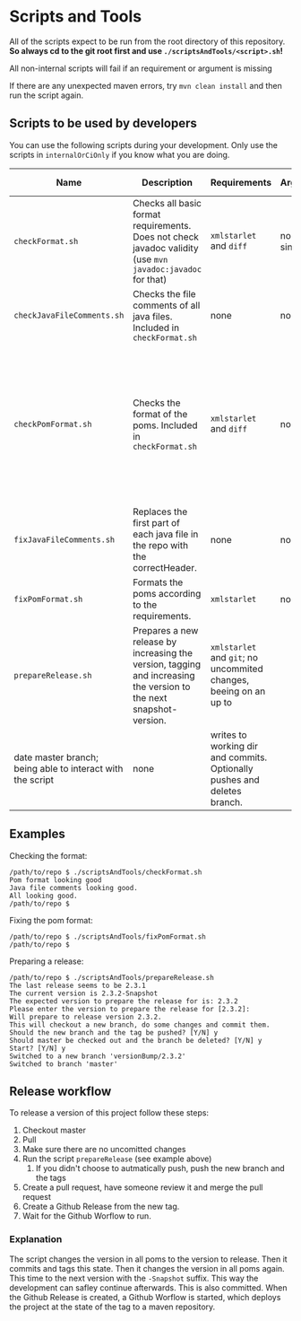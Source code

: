 # Scripts and Tools

All of the scripts expect to be run from the root directory of this repository. \
 **So always cd to the git root first and use `./scriptsAndTools/<script>.sh`!**

All non-internal scripts will fail if an requirement or argument is missing

If there are any unexpected maven errors, try `mvn clean install`  and then run the script again. 


## Scripts to be used by developers
You can use the following scripts during your development.
Only use the scripts in `internalOrCiOnly` if you know what you are doing.

| Name | Description | Requirements | Arguments | Script Saftey
| --- | --- | --- |  --- | --- |
| `checkFormat.sh` | Checks all basic format requirements. Does not check javadoc validity (use `mvn javadoc:javadoc` for that) | `xmlstarlet` and `diff` | none or single `-v` | read only
| `checkJavaFileComments.sh` | Checks the file comments of all java files. Included in `checkFormat.sh` | none | none | read only
| `checkPomFormat.sh` | Checks the format of the poms. Included in `checkFormat.sh` | `xmlstarlet` and `diff` | none | writes temporary files in working dir and deletes them. Uses existing file names with `.2` appended for the tmp files.
| `fixJavaFileComments.sh` | Replaces the first part of each java file in the repo with the correctHeader. | none | none | writes to working dir
| `fixPomFormat.sh` | Formats the poms according to the requirements. | `xmlstarlet` | none | writes to working dir
| `prepareRelease.sh` | Prepares a new release by increasing the version, tagging and increasing the version to the next snapshot-version. | `xmlstarlet` and `git`; no uncommited changes, beeing on an up to
date master branch; being able to interact with the script | none | writes to working dir and commits. Optionally pushes and deletes branch.

## Examples

Checking the format:
```
/path/to/repo $ ./scriptsAndTools/checkFormat.sh
Pom format looking good
Java file comments looking good.
All looking good.
/path/to/repo $ 
```

Fixing the pom format:
```
/path/to/repo $ ./scriptsAndTools/fixPomFormat.sh
/path/to/repo $
```

Preparing a release:
```
/path/to/repo $ ./scriptsAndTools/prepareRelease.sh
The last release seems to be 2.3.1
The current version is 2.3.2-Snapshot
The expected version to prepare the release for is: 2.3.2
Please enter the version to prepare the release for [2.3.2]: 
Will prepare to release version 2.3.2.
This will checkout a new branch, do some changes and commit them.
Should the new branch and the tag be pushed? [Y/N] y
Should master be checked out and the branch be deleted? [Y/N] y
Start? [Y/N] y
Switched to a new branch 'versionBump/2.3.2'
Switched to branch 'master'
```

## Release workflow

To release a version of this project follow these steps:
 1. Checkout master
 2. Pull
 3. Make sure there are no uncomitted changes
 4. Run the script `prepareRelease` (see example above)
    1. If you didn't choose to autmatically push, push the new branch and the tags
 5. Create a pull request, have someone review it and merge the pull request
 6. Create a Github Release from the new tag.
 7. Wait for the Github Worflow to run.

### Explanation
The script changes the version in all poms to the version to release. Then it commits and tags this state.
Then it changes the version in all poms again. This time to the next version with the `-Snapshot` suffix. 
This way the development can safley continue afterwards. This is also committed.
When the Github Release is created, a Github Worflow is started, which deploys the project at the state of the tag to a maven repository.